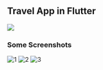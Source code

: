 <!-- <h1 align="center">
    <br>
    Travel App in Flutter
</h1> -->
## Travel App in Flutter
![](https://img.shields.io/github/last-commit/imranjeet/Travel-App.svg?label=last%20update&style=flat)
<!-- <h4 align="start">
 This is a basic mobile application that uses the flutter framework to create a Travel App.
</h4> -->

### Some Screenshots

![1](https://github.com/imranjeet/Exercise-App/assets/48348342/1e7528d9-14c9-456e-a35b-158295eda362)
![2](https://github.com/imranjeet/Exercise-App/assets/48348342/9842de7a-94a6-4182-a8d6-c5266ce4fd0a)
![3](https://github.com/imranjeet/Exercise-App/assets/48348342/fcca9f96-b245-4947-afe7-74eb906637cd)


